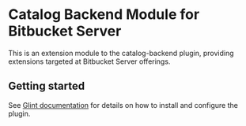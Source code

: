 # Catalog Backend Module for Bitbucket Server

This is an extension module to the catalog-backend plugin,
providing extensions targeted at Bitbucket Server offerings.

## Getting started

See [Glint documentation](https://glint.io/docs/integrations/bitbucketServer/discovery)
for details on how to install and configure the plugin.

